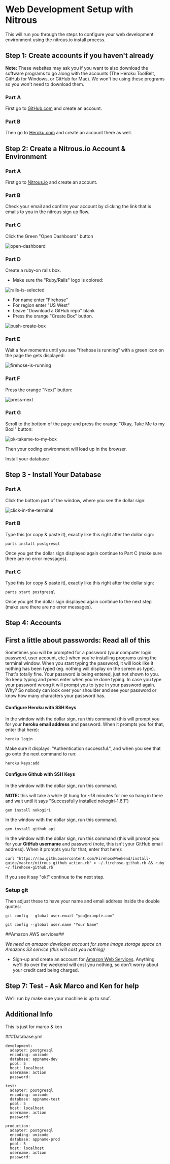 Web Development Setup with Nitrous
==================

This will run you through the steps to configure your web development environment using the nitrous.io install process.


Step 1: Create accounts if you haven't already
--------

**Note:** These websites may ask you if you want to also download the software programs to go along with the accounts (The Heroku ToolBelt, GitHub for Windows, or GitHub for Mac).  We won't be using these programs so you won't need to download them.

### Part A

First go to [GitHub.com](http://github.com) and create an account.

### Part B

Then go to [Heroku.com](http://Heroku.com) and create an account there as well.

Step 2: Create a Nitrous.io Account & Environment
-----------------

### Part A

First go to [Nitrous.io](https://www.nitrous.io/) and create an account.

### Part B

Check your email and confirm your account by clicking the link that is
emails to you in the nitrous sign up flow.

### Part C

Click the Green "Open Dashboard" button

![open-dashboard](http://i.imgur.com/oNINElt.png)


### Part D

Create a ruby-on rails box.

* Make sure the "Ruby/Rails" logo is colored:

![rails-is-selected](http://i.imgur.com/LYLHXg3.png)

* For name enter "Firehose"
* For region enter "US West"
* Leave "Download a GitHub repo" blank
* Press the orange "Create Box" button.

![push-create-box](http://i.imgur.com/KPMhIct.png)

### Part E

Wait a few moments until you see "firehose is running" with a green icon on the page the gets displayed:

![firehose-is-running](http://i.imgur.com/8xaMPmi.png)

### Part F

Press the orange "Next" button:

![press-next](http://i.imgur.com/HynaHgL.png)

### Part G

Scroll to the bottom of the page and press the orange "Okay, Take Me to my Box!" button:

![ok-takeme-to-my-box](http://i.imgur.com/MYp1hIk.png)

Then your coding environment will load up in the browser.


Install your database


Step 3 - Install Your Database
-------

### Part A

Click the bottom part of the window, where you see the dollar sign:

![click-in-the-terminal](http://i.imgur.com/jdhKdV8.png)

### Part B

Type this (or copy & paste it), exactly like this right after the dollar
sign:

```
parts install postgresql
```

Once you get the dollar sign displayed again continue to Part C
(make sure there are no error messages).

### Part C

Type this (or copy & paste it), exactly like this right after the dollar
sign:

```
parts start postgresql
```

Once you get the dollar sign displayed again continue to the next step
(make sure there are no error messages).



Step 4: Accounts
------------

First a little about passwords: Read all of this
------------------

Sometimes you will be prompted for a password (your computer login password, user account, etc.) when you're installing programs using the terminal window.  When you start typing the password, it will look like it nothing has been typed (eg. nothing will display on the screen as type).  That's totally fine. Your password is being entered, just not shown to you. So keep typing and press enter when you're done typing.  In case you type your password wrong it will prompt you to type in your password again.  Why? So nobody can look over your shoulder and see your password or know how many characters your password has.


#### Configure Heroku with SSH Keys

In the window with the dollar sign, run this command (this will prompt
you for your **heroku email address** and password.  When it prompts you for
that, enter that here):

```
heroku login
```

Make sure it displays: "Authentication successful.", and when you
see that go onto the next command to run:

```
heroku keys:add
```
 
#### Configure Github with SSH Keys

In the window with the dollar sign, run this command.

**NOTE:** this will take a while (it hung for ~18 minutes for me so hang in there and wait until it says "Successfully installed nokogiri-1.6.1")

```
gem install nokogiri                                                                                            
```

In the window with the dollar sign, run this command.


```
gem install github_api
```


In the window with the dollar sign, run this command (this will prompt
you for your **GitHub username** and password (note, this isn't your GitHub email address).  When it prompts you for
that, enter that here):

```
curl "https://raw.githubusercontent.com/FirehoseWeekend/install-guide/master/nitrous_github_action.rb" > ~/.firehose-github.rb && ruby ~/.firehose-github.rb
```

If you see it say "ok!" continue to the next step.

### Setup git

Then adjust these to have your name and email address inside the double quotes:

```
git config --global user.email "you@example.com"
```
```
git config --global user.name "Your Name"
```

##Amazon AWS services##

_We need an amazon developer account for some image storage space on Amazons S3 service (this will cost you nothing)_

* Sign-up and create an account for [Amazon Web Services](http://aws.amazon.com/). Anything we'll do over the weekend will cost you nothing, so don't worry about your credit card being charged.

 
Step 7: Test - Ask Marco and Ken for help
---------
 
We'll run by make sure your machine is up to snuf.



Additional Info
----------

This is just for marco & ken

###Database.yml


```
development:
  adapter: postgresql
  encoding: unicode
  database: appname-dev
  pool: 5
  host: localhost
  username: action
  password:

test:
  adapter: postgresql
  encoding: unicode
  database: appname-test
  pool: 5
  host: localhost
  username: action
  password:

production:
  adapter: postgresql
  encoding: unicode
  database: appname-prod
  pool: 5
  host: localhost
  username: action
  password:
```

